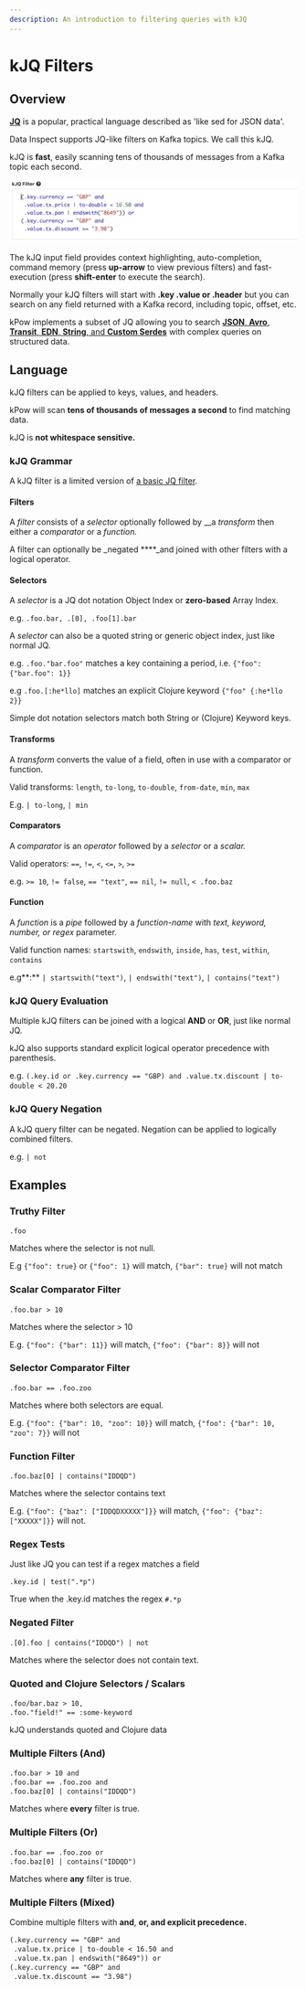 ```yaml
---
description: An introduction to filtering queries with kJQ
---
```


# kJQ Filters

## Overview

[**JQ**](https://stedolan.github.io/jq/) is a popular, practical language described as 'like sed for JSON data'. 

Data Inspect supports JQ-like filters on Kafka topics. We call this kJQ.

kJQ is **fast**, easily scanning tens of thousands of messages from a Kafka topic each second.

![Sample KJQ Query](../../.gitbook/assets/kjq.png)

The kJQ input field provides context highlighting, auto-completion, command memory \(press **up-arrow** to view previous filters\) and fast-execution \(press **shift-enter** to execute the search\).

Normally your kJQ filters will start with **.key .value or .header** but you can search on any field returned with a Kafka record, including topic, offset, etc.

kPow implements a subset of JQ allowing you to search [**JSON**, **Avro**, **Transit**, **EDN**, **String**, and **Custom Serdes**](serdes.md) with complex queries on structured data.

## Language

kJQ filters can be applied to keys, values, and headers. 

kPow will scan **tens of thousands of messages a second** to find matching data.

kJQ is **not whitespace sensitive.**

### kJQ Grammar

A kJQ filter is a limited version of [a basic JQ filter](https://stedolan.github.io/jq/manual/v1.4/#Basicfilters).

#### Filters

A _filter_ consists of a _selector_ optionally followed by __a _transform_ then either a _comparator_ or a _function._

A filter can optionally be _negated ****_and joined with other filters with a logical operator.

#### Selectors

A _selector_ is a JQ dot notation Object Index or **zero-based** Array Index.

e.g. `.foo.bar, .[0], .foo[1].bar`

A _selector_ can also be a quoted string or generic object index, just like normal JQ.

e.g. `.foo."bar.foo"`  matches a key containing a period, i.e. `{"foo": {"bar.foo": 1}}`

e.g `.foo.[:he*llo]` matches an explicit Clojure keyword `{"foo" {:he*llo 2}}`

Simple dot notation selectors match both String or \(Clojure\) Keyword keys.

#### Transforms

A _transform_ converts the value of a field, often in use with a comparator or function.

Valid transforms: `length`, `to-long`, `to-double`, `from-date`, `min`, `max`

E.g. `| to-long`, `| min`

#### Comparators

A _comparator_ is an _operator_ followed by a _selector_ or a _scalar._

Valid operators: `==`, `!=`, `<`, `<=`, `>`, `>=`

e.g. `>= 10`, `!= false`, `== "text"`, `== nil`, `!= null`, `< .foo.baz`

#### Function

A _function_ is a _pipe_ followed by a _function-name_ with _text, keyword, number, or regex_ parameter.

Valid function names: `startswith`, `endswith`, `inside`, `has`, `test`, `within`, `contains`

e.g**:** `| startswith("text")`, `| endswith("text")`, `| contains("text")`

### kJQ Query Evaluation

Multiple kJQ filters can be joined with a logical **AND** or **OR**, just like normal JQ.

kJQ also supports standard explicit logical operator precedence with parenthesis.

e.g. `(.key.id or .key.currency == "GBP) and .value.tx.discount | to-double < 20.20`

### kJQ Query Negation

A kJQ query filter can be negated. Negation can be applied to logically combined filters.

e.g. `| not`

## Examples

### Truthy Filter

```text
.foo
```

Matches where the selector is not null.

E.g `{"foo": true}` or `{"foo": 1}` will match, `{"bar": true}` will not match

###  Scalar Comparator Filter

```text
.foo.bar > 10
```

Matches where the selector &gt; 10 

E.g. `{"foo": {"bar": 11}}` will match, `{"foo": {"bar": 8}}` will not

### Selector Comparator Filter

```text
.foo.bar == .foo.zoo
```

Matches where both selectors are equal.

E.g. `{"foo": {"bar": 10, "zoo": 10}}` will match, `{"foo": {"bar": 10, "zoo": 7}}` will not

### Function Filter

```text
.foo.baz[0] | contains("IDDQD")
```

Matches where the selector contains text

E.g. `{"foo": {"baz": ["IDDQDXXXXX"]}}` will match, `{"foo": {"baz": ["XXXXX"]}}` will not.

### Regex Tests

Just like JQ you can test if a regex matches a field

```text
.key.id | test(".*p")
```

True when the .key.id matches the regex `#.*p`

### Negated Filter

```text
.[0].foo | contains("IDDQD") | not
```

Matches where the selector does not contain text.

### Quoted and Clojure Selectors / Scalars

```text
.foo/bar.baz > 10,
.foo."field!" == :some-keyword
```

kJQ understands quoted and Clojure data

### Multiple Filters \(And\)

```text
.foo.bar > 10 and
.foo.bar == .foo.zoo and
.foo.baz[0] | contains("IDDQD")
```

Matches where **every** filter is true.

### Multiple Filters \(Or\)

```text
.foo.bar == .foo.zoo or
.foo.baz[0] | contains("IDDQD")
```

Matches where **any** filter is true.

### Multiple Filters \(Mixed\)

Combine multiple filters with **and**, **or, and explicit precedence.**

```text
(.key.currency == "GBP" and
 .value.tx.price | to-double < 16.50 and
 .value.tx.pan | endswith("8649")) or 
(.key.currency == "GBP" and 
 .value.tx.discount == "3.98")
```

